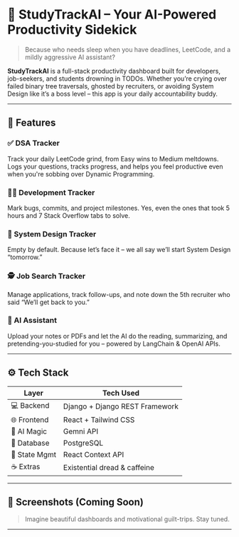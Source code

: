 # 🚀 StudyTrackAI – Your AI-Powered Productivity Sidekick

> Because who needs sleep when you have deadlines, LeetCode, and a mildly aggressive AI assistant?

**StudyTrackAI** is a full-stack productivity dashboard built for developers, job-seekers, and students drowning in TODOs. Whether you’re crying over failed binary tree traversals, ghosted by recruiters, or avoiding System Design like it’s a boss level – this app is your daily accountability buddy.

---

## 🧩 Features

### ✅ DSA Tracker
Track your daily LeetCode grind, from Easy wins to Medium meltdowns. Logs your questions, tracks progress, and helps you feel productive even when you're sobbing over Dynamic Programming.

### 👨‍💻 Development Tracker
Mark bugs, commits, and project milestones. Yes, even the ones that took 5 hours and 7 Stack Overflow tabs to solve.

### 🧠 System Design Tracker
Empty by default. Because let’s face it – we all say we’ll start System Design “tomorrow.”

### 🕵️ Job Search Tracker
Manage applications, track follow-ups, and note down the 5th recruiter who said “We’ll get back to you.”

### 🤖 AI Assistant
Upload your notes or PDFs and let the AI do the reading, summarizing, and pretending-you-studied for you – powered by LangChain & OpenAI APIs.

---

## ⚙️ Tech Stack

| Layer        | Tech Used                          |
|--------------|------------------------------------|
| 💻 Backend    | Django + Django REST Framework     |
| 🌐 Frontend   | React + Tailwind CSS               |
| 🧠 AI Magic   | Gemni API                          |
| 💾 Database   | PostgreSQL                         |
| 🧰 State Mgmt | React Context API                  |
| ☕ Extras      | Existential dread & caffeine       |

---

## 📸 Screenshots (Coming Soon)

> Imagine beautiful dashboards and motivational guilt-trips. Stay tuned.

---
